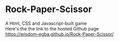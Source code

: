 # Rock-Paper-Scissor
A Html, CSS and Javascript-built game <br>
Here's the the link to the hosted Github page <br>
https://wisdom-egba.github.io/Rock-Paper-Scissor/
